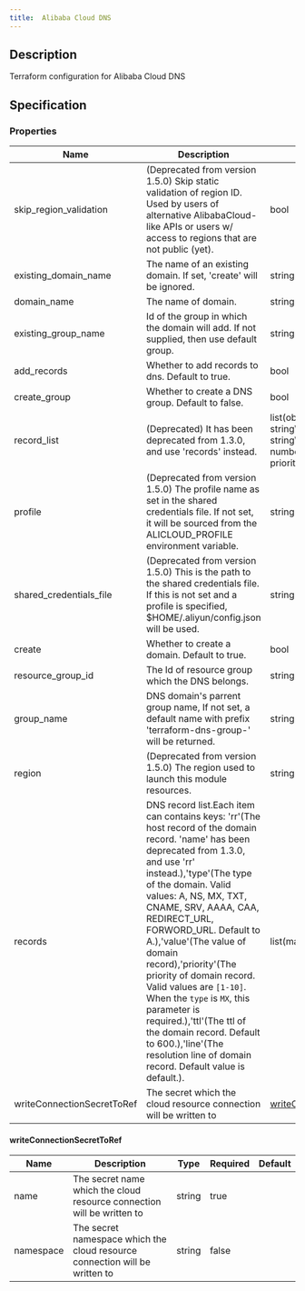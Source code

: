 ```yaml
---
title:  Alibaba Cloud DNS
---
```


## Description

Terraform configuration for Alibaba Cloud DNS

## Specification


### Properties

 Name | Description | Type | Required | Default 
 ------------ | ------------- | ------------- | ------------- | ------------- 
 skip_region_validation | (Deprecated from version 1.5.0) Skip static validation of region ID. Used by users of alternative AlibabaCloud-like APIs or users w/ access to regions that are not public (yet). | bool | false |  
 existing_domain_name | The name of an existing domain. If set, 'create' will be ignored. | string | false |  
 domain_name | The name of domain. | string | false |  
 existing_group_name | Id of the group in which the domain will add. If not supplied, then use default group. | string | false |  
 add_records | Whether to add records to dns. Default to true. | bool | false |  
 create_group | Whether to create a DNS group. Default to false. | bool | false |  
 record_list | (Deprecated) It has been deprecated from 1.3.0, and use 'records' instead. | list(object({\n    name        = string\n    host_record = string\n    type        = string\n    ttl         = number\n    value       = string\n    priority    = number\n  })) | false |  
 profile | (Deprecated from version 1.5.0) The profile name as set in the shared credentials file. If not set, it will be sourced from the ALICLOUD_PROFILE environment variable. | string | false |  
 shared_credentials_file | (Deprecated from version 1.5.0) This is the path to the shared credentials file. If this is not set and a profile is specified, $HOME/.aliyun/config.json will be used. | string | false |  
 create | Whether to create a domain. Default to true. | bool | false |  
 resource_group_id | The Id of resource group which the DNS belongs. | string | false |  
 group_name | DNS domain's parrent group name, If not set, a default name with prefix 'terraform-dns-group-' will be returned. | string | false |  
 region | (Deprecated from version 1.5.0) The region used to launch this module resources. | string | false |  
 records | DNS record list.Each item can contains keys: 'rr'(The host record of the domain record. 'name' has been deprecated from 1.3.0, and use 'rr' instead.),'type'(The type of the domain. Valid values: A, NS, MX, TXT, CNAME, SRV, AAAA, CAA, REDIRECT_URL, FORWORD_URL. Default to A.),'value'(The value of domain record),'priority'(The priority of domain record. Valid values are `[1-10]`. When the `type` is `MX`, this parameter is required.),'ttl'(The ttl of the domain record. Default to 600.),'line'(The resolution line of domain record. Default value is default.). | list(map(string)) | false |  
 writeConnectionSecretToRef | The secret which the cloud resource connection will be written to | [writeConnectionSecretToRef](#writeConnectionSecretToRef) | false |  


#### writeConnectionSecretToRef

 Name | Description | Type | Required | Default 
 ------------ | ------------- | ------------- | ------------- | ------------- 
 name | The secret name which the cloud resource connection will be written to | string | true |  
 namespace | The secret namespace which the cloud resource connection will be written to | string | false |  
